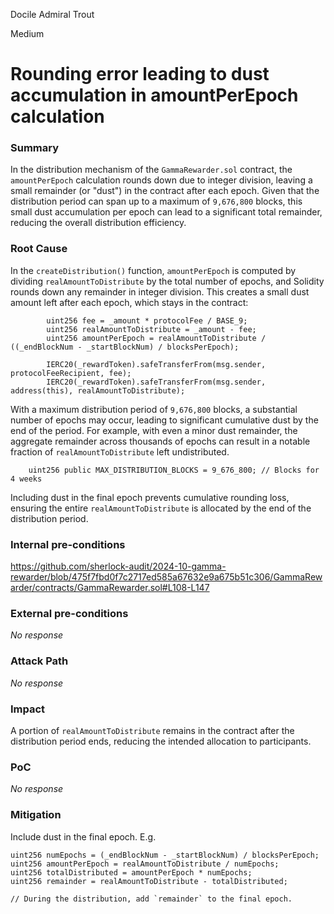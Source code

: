 Docile Admiral Trout

Medium

# Rounding error leading to dust accumulation in amountPerEpoch calculation

### Summary

In the distribution mechanism of the `GammaRewarder.sol` contract, the `amountPerEpoch` calculation rounds down due to integer division, leaving a small remainder (or "dust") in the contract after each epoch. Given that the distribution period can span up to a maximum of `9,676,800` blocks, this small dust accumulation per epoch can lead to a significant total remainder, reducing the overall distribution efficiency.

### Root Cause

In the `createDistribution()` function, `amountPerEpoch` is computed by dividing `realAmountToDistribute` by the total number of epochs, and Solidity rounds down any remainder in integer division. This creates a small dust amount left after each epoch, which stays in the contract:

```solidity
        uint256 fee = _amount * protocolFee / BASE_9;
        uint256 realAmountToDistribute = _amount - fee;
        uint256 amountPerEpoch = realAmountToDistribute / ((_endBlockNum - _startBlockNum) / blocksPerEpoch);

        IERC20(_rewardToken).safeTransferFrom(msg.sender, protocolFeeRecipient, fee);
        IERC20(_rewardToken).safeTransferFrom(msg.sender, address(this), realAmountToDistribute);
```

With a maximum distribution period of `9,676,800` blocks, a substantial number of epochs may occur, leading to significant cumulative dust by the end of the period. For example, with even a minor dust remainder, the aggregate remainder across thousands of epochs can result in a notable fraction of `realAmountToDistribute` left undistributed.

```solidity
    uint256 public MAX_DISTRIBUTION_BLOCKS = 9_676_800; // Blocks for 4 weeks
```

Including dust in the final epoch prevents cumulative rounding loss, ensuring the entire `realAmountToDistribute` is allocated by the end of the distribution period. 

### Internal pre-conditions

https://github.com/sherlock-audit/2024-10-gamma-rewarder/blob/475f7fbd0f7c2717ed585a67632e9a675b51c306/GammaRewarder/contracts/GammaRewarder.sol#L108-L147



### External pre-conditions

_No response_

### Attack Path

_No response_

### Impact

A portion of `realAmountToDistribute` remains in the contract after the distribution period ends, reducing the intended allocation to participants.

### PoC

_No response_

### Mitigation

Include dust in the final epoch. E.g.

```solidity
uint256 numEpochs = (_endBlockNum - _startBlockNum) / blocksPerEpoch;
uint256 amountPerEpoch = realAmountToDistribute / numEpochs;
uint256 totalDistributed = amountPerEpoch * numEpochs;
uint256 remainder = realAmountToDistribute - totalDistributed;

// During the distribution, add `remainder` to the final epoch.
```